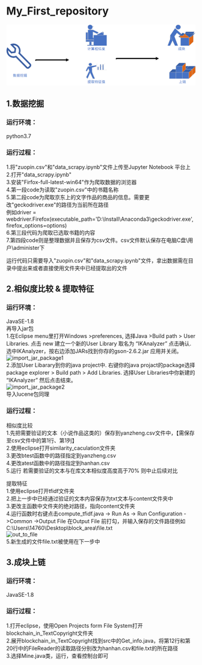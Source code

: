 # My_First_repository
![Process](https://github.com/Demoom/My_First_repository/blob/master/images/Process.png)
## 1.数据挖掘
### 运行环境：
python3.7

### 运行过程：
1.将"zuopin.csv"和"data_scrapy.ipynb"文件上传至Jupyter Notebook 平台上<br>
2.打开"data_scrapy.ipynb"<br>
3.安装"Firfox-full-latest-win64"作为爬取数据的浏览器<br>
4.第一段code为读取"zuopin.csv"中的书籍名称<br>
5.第二段code为爬取京东上的文字作品的商品的信息。需要更改"geckodriver.exe"的路径为当前所在路径<br>
例如driver = webdriver.Firefox(executable_path='D:\Install\Anaconda3\geckodriver.exe', firefox_options=options)<br>
6.第三段代码为爬取已选取书籍的内容<br>
7.第四段code则是整理数据并且保存为csv文件。csv文件默认保存在电脑C盘\用户\administer下<br>

运行代码只需要导入"zuopin.csv"和"data_scrapy.ipynb"文件，拿出数据需在目录中提出来或者直接使用文件夹中已经提取出的文件<br>

## 2.相似度比较 & 提取特征
### 运行环境：
JavaSE-1.8<br>
再导入jar包<br>
1.在Eclipse menu里打开Windows >preferences, 选择Java >Build path > User Libraries. 点击 new 建立一个新的User Library 取名为 “IKAnalyzer” 点击确认. 选中IKAnalyzer，按右边添加JARs找到你存的gson-2.6.2.jar 应用并关闭。<br>
![import_jar_package1]()<br>
2.添加User Libarary到你的java project中. 右键你的java projact的package选择 package explorer > Build path > Add Libraries. 选择User Libraries中你新建的 “IKAnalyzer” 然后点击结束。<br>
![import_jar_package2]()<br>
导入lucene包同理<br>

### 运行过程：
相似度比较<br>
1.先把需要验证的文本（小说作品这类的）保存到yanzheng.csv文件中，【需保存至csv文件中的第1行、第1列】<br>
2.使用eclipse打开similarity_caculation文件夹<br>
3.更改btest函数中的路径指定到yanzheng.csv<br>
4.更改atest函数中的路径指定到hanhan.csv<br>
5.运行 若需要验证的文本与在库文本相似度高度高于70% 则中止后续对比<br>

提取特征<br>
1.使用eclipse打开tfidf文件夹<br>
2.把上一步中已经通过验证的文本内容保存为txt文本与content文件夹中<br>
3.更改主函数中文件夹的绝对路径，指向content文件夹<br>
4.运行函数时右键点击compute_tfidf.java -> Run As -> Run Configuration ->Common ->Output File 在Output File 前打勾，并输入保存的文件路径例如C:\Users\14760\Desktop\block_area\file.txt<br>
![out_to_file]()<br>
5.新生成的文件file.txt被使用在下一步中<br>

## 3.成块上链
### 运行环境：
JavaSE-1.8

### 运行过程：
1.打开eclipse，使用Open Projects form File System打开blockchain_in_TextCopyright文件夹<br>
2.展开blockchain_in_TextCopyright找到src中的Get_info.java，将第12行和第20行中的FileReader的读取路径分别改为hanhan.csv和file.txt的所在路径<br>
3.选择Mine.java类，运行，查看控制台即可<br>


